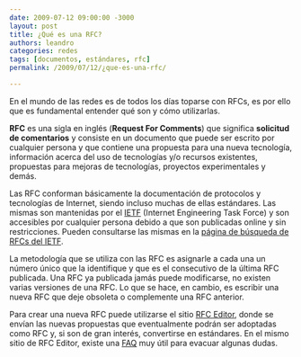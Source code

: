 ```yaml
---
date: 2009-07-12 09:00:00 -3000
layout: post
title: ¿Qué es una RFC?
authors: leandro
categories: redes
tags: [documentos, estándares, rfc]
permalink: /2009/07/12/¿que-es-una-rfc/

---
```


En el mundo de las redes es de todos los días toparse con RFCs, es por ello que
es fundamental entender qué son y cómo utilizarlas. <!-- more -->

**RFC** es una sigla en inglés (**Request For Comments**) que significa
**solicitud de comentarios** y consiste en un documento que puede ser escrito
por cualquier persona y que contiene una propuesta para una nueva tecnología,
información acerca del uso de tecnologías y/o recursos existentes, propuestas
para mejoras de tecnologías, proyectos experimentales y demás.

Las RFC conforman básicamente la documentación de protocolos y tecnologías de
Internet, siendo incluso muchas de ellas estándares. Las mismas son mantenidas
por el [IETF](http://www.ietf.org/) (Internet Engineering Task Force) y son
accesibles por cualquier persona debido a que son publicadas online y sin
restricciones. Pueden consultarse las mismas en la
[página de búsqueda de RFCs del IETF](http://www.ietf.org/rfc.html).

La metodología que se utiliza con las RFC es asignarle a cada una un número
único que la identifique y que es el consecutivo de la última RFC publicada. Una
RFC ya publicada jamás puede modificarse, no existen varias versiones de una
RFC. Lo que se hace, en cambio, es escribir una nueva RFC que deje obsoleta o
complemente una RFC anterior.

Para crear una nueva RFC puede utilizarse el sitio
[RFC Editor](http://www.rfc-editor.org/), donde se envían las nuevas propuestas
que eventualmente podrán ser adoptadas como RFC y, si son de gran interés,
convertirse en estándares. En el mismo sitio de RFC Editor, existe una
[FAQ](http://www.rfc-editor.org/rfcfaq.html) muy útil para evacuar algunas dudas.
